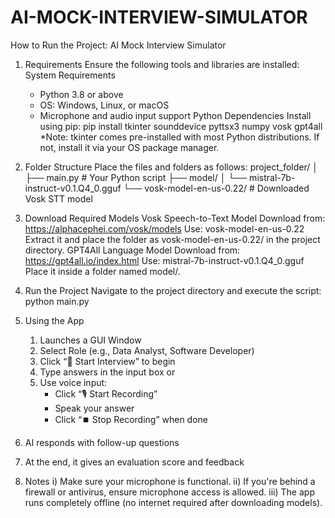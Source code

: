 # AI-MOCK-INTERVIEW-SIMULATOR
How to Run the Project: AI Mock Interview Simulator

1. Requirements
    Ensure the following tools and libraries are installed:
    System Requirements
    - Python 3.8 or above
    - OS: Windows, Linux, or macOS
    - Microphone and audio input support
  Python Dependencies
    Install using pip:
    pip install tkinter sounddevice pyttsx3 numpy vosk gpt4all
    *Note: tkinter comes pre-installed with most Python distributions. If not, install it via your OS package manager.
2. Folder Structure
    Place the files and folders as follows:
    project_folder/
    │
    ├── main.py                        # Your Python script
    ├── model/
    │   └── mistral-7b-instruct-v0.1.Q4_0.gguf
    └── vosk-model-en-us-0.22/         # Downloaded Vosk STT model

3. Download Required Models
    Vosk Speech-to-Text Model
    Download from: https://alphacephei.com/vosk/models
    Use: vosk-model-en-us-0.22
    Extract it and place the folder as vosk-model-en-us-0.22/ in the project directory.
  GPT4All Language Model
    Download from: https://gpt4all.io/index.html
    Use: mistral-7b-instruct-v0.1.Q4_0.gguf
    Place it inside a folder named model/.

4. Run the Project
    Navigate to the project directory and execute the script: 
    python main.py

5. Using the App
    1. Launches a GUI Window
    2. Select Role (e.g., Data Analyst, Software Developer)
    3. Click “🎤 Start Interview” to begin
    4. Type answers in the input box or
    5. Use voice input:
       - Click “🎙️ Start Recording”
       - Speak your answer
       - Click “⏹️ Stop Recording” when done
6. AI responds with follow-up questions
7. At the end, it gives an evaluation score and feedback

6. Notes
    i) Make sure your microphone is functional.
    ii) If you're behind a firewall or antivirus, ensure microphone access is allowed.
    iii)  The app runs completely offline (no internet required after downloading models).
